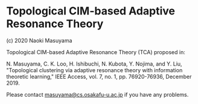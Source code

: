 # Topological CIM-based Adaptive Resonance Theory

(c) 2020 Naoki Masuyama
 
Topological CIM-based Adaptive Resonance Theory (TCA) proposed in:

N. Masuyama, C. K. Loo, H. Ishibuchi, N. Kubota, Y. Nojima, and Y. Liu, "Topological clustering via adaptive resonance theory with information theoretic learning," IEEE Access, vol. 7, no. 1, pp. 76920-76936, December 2019.

Please contact masuyama@cs.osakafu-u.ac.jp if you have any problems.



